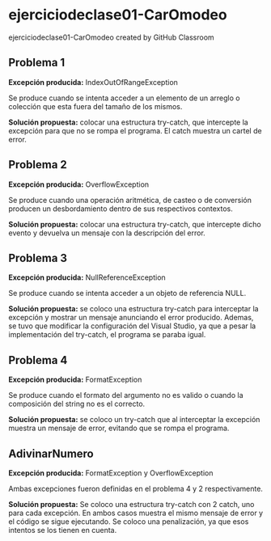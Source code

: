 # ejerciciodeclase01-CarOmodeo
ejerciciodeclase01-CarOmodeo created by GitHub Classroom
## Problema 1
**Excepción producida:** IndexOutOfRangeException

Se produce cuando se intenta acceder a un elemento de un arreglo o colección que esta fuera del tamaño de los mismos.

**Solución propuesta:** colocar una estructura try-catch, que intercepte la excepción para que no se rompa el programa. El catch muestra un cartel de error.


## Problema 2
**Excepción producida:** OverflowException

Se produce cuando una operación aritmética, de casteo o de conversión producen un desbordamiento dentro de sus respectivos contextos.

**Solución propuesta:** colocar una estructura try-catch, que intercepte dicho evento y devuelva un mensaje con la descripción del error.


## Problema 3
**Excepción producida:** NullReferenceException

Se produce cuando se intenta acceder a un objeto de referencia NULL.

**Solución propuesta:** se coloco una estructura try-catch para interceptar la excepción y mostrar un mensaje anunciando el error producido. Ademas, se tuvo que modificar la configuración del Visual Studio, ya que a pesar la implementación del try-catch, el programa se paraba igual.


## Problema 4
**Excepción producida:** FormatException

Se produce cuando el formato del argumento no es valido o cuando la composición del string no es el correcto.

**Solución propuesta:** se coloco un try-catch que al interceptar la excepción muestra un mensaje de error, evitando que se rompa el programa.


## AdivinarNumero
**Excepción producida:** FormatException y OverflowException

Ambas excepciones fueron definidas en el problema 4 y 2 respectivamente.

**Solución propuesta:** Se coloco una estructura try-catch con 2 catch, uno para cada excepción. En ambos casos muestra el mismo mensaje de error y el código se sigue ejecutando. Se coloco una penalización, ya que esos intentos se los tienen en cuenta.
